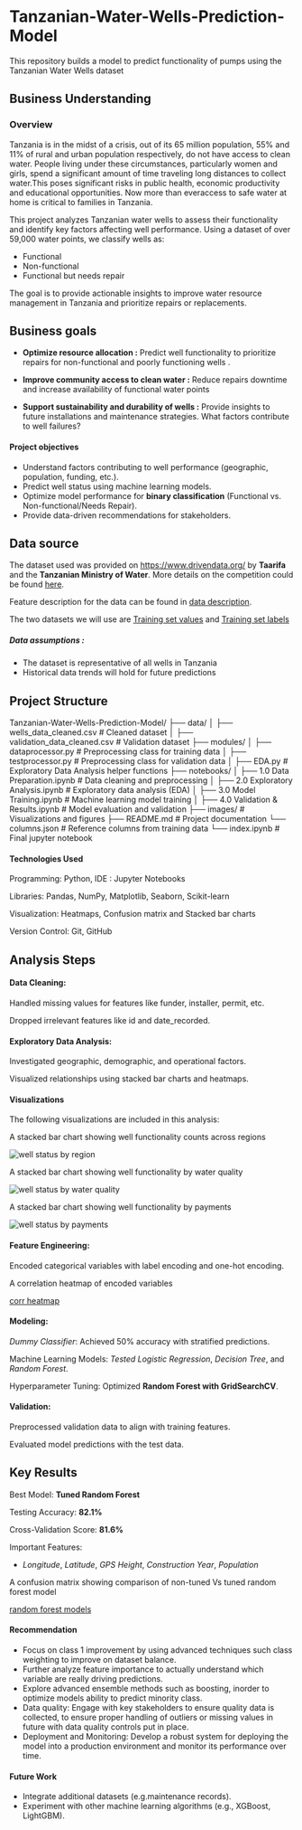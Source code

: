 # Tanzanian-Water-Wells-Prediction-Model
This repository builds a model to predict functionality of pumps using the Tanzanian Water Wells dataset

## Business Understanding
### Overview

Tanzania is in the midst of a crisis, out of its 65 million population, 55%  and 11% of rural and urban population respectively, do not have access to clean water. People living under these circumstances, particularly women and girls, spend a significant amount of time traveling long distances to collect water.This poses significant risks in public health, economic productivity and educational opportunities. Now more than everaccess to safe water at home is critical to families in Tanzania.

This project analyzes Tanzanian water wells to assess their functionality and identify key factors affecting well performance. Using a dataset of over 59,000 water points, we classify wells as:

- Functional
- Non-functional
- Functional but needs repair

The goal is to provide actionable insights to improve water resource management in Tanzania and prioritize repairs or replacements.

## Business goals
- **Optimize resource allocation :** Predict well functionality to prioritize repairs for non-functional and poorly functioning wells . 

- **Improve community access to clean water :** Reduce repairs downtime and increase availability of functional water points

- **Support sustainability and durability of wells :** Provide insights to future installations and maintenance strategies. What factors contribute to well failures?

#### Project objectives
- Understand factors contributing to well performance (geographic, population, funding, etc.).
- Predict well status using machine learning models.
- Optimize model performance for **binary classification** (Functional vs. Non-functional/Needs Repair).
- Provide data-driven recommendations for stakeholders.

## Data source
The dataset used was provided on https://www.drivendata.org/ by **Taarifa** and the **Tanzanian Ministry of Water**. More details on the competition could be found [here](https://www.drivendata.org/competitions/7/pump-it-up-data-mining-the-water-table/page/23/).

Feature description for the data can be found in [data description](data_description.txt).

The two datasets we will use are [Training set values](https://www.drivendata.org/competitions/7/pump-it-up-data-mining-the-water-table/data/) and [Training set labels](https://www.drivendata.org/competitions/7/pump-it-up-data-mining-the-water-table/data/)

##### **Data assumptions :**
- The dataset is representative of all wells in Tanzania
- Historical data trends will hold for future predictions

## Project Structure
Tanzanian-Water-Wells-Prediction-Model/
├── data/
│   ├── wells_data_cleaned.csv        # Cleaned dataset
│   ├── validation_data_cleaned.csv   # Validation dataset
├── modules/
│   ├── dataprocessor.py              # Preprocessing class for training data
│   ├── testprocessor.py              # Preprocessing class for validation data
│   ├── EDA.py                        # Exploratory Data Analysis helper functions
├── notebooks/
│   ├── 1.0 Data Preparation.ipynb    # Data cleaning and preprocessing
│   ├── 2.0 Exploratory Analysis.ipynb # Exploratory data analysis (EDA)
│   ├── 3.0 Model Training.ipynb      # Machine learning model training
│   ├── 4.0 Validation & Results.ipynb # Model evaluation and validation
├── images/                           # Visualizations and figures
├── README.md                         # Project documentation
└── columns.json                      # Reference columns from training data
└── index.ipynb                       # Final jupyter notebook

#### Technologies Used
Programming: Python, IDE : Jupyter Notebooks

Libraries: Pandas, NumPy, Matplotlib, Seaborn, Scikit-learn

Visualization: Heatmaps, Confusion matrix and Stacked bar charts

Version Control: Git, GitHub

## Analysis Steps
####  Data Cleaning:

Handled missing values for features like funder, installer, permit, etc.

Dropped irrelevant features like id and date_recorded.

#### Exploratory Data Analysis:

Investigated geographic, demographic, and operational factors.

Visualized relationships using stacked bar charts and heatmaps.

#### Visualizations
The following visualizations are included in this analysis:

A stacked bar chart showing well functionality counts across regions

![well status by region](./images/well_status_region.png)

A stacked bar chart showing well functionality by water quality

![well status by water quality](./images/well_status_water_quality.png)

A stacked bar chart showing well functionality by payments

![well status by payments](./images\well_status_payments.png)

#### Feature Engineering:

Encoded categorical variables with label encoding and one-hot encoding.

A correlation heatmap of encoded variables

[corr heatmap](./images/corr_matrix.png)

#### Modeling:

*Dummy Classifier*: Achieved 50% accuracy with stratified predictions.

Machine Learning Models: *Tested Logistic Regression*, *Decision Tree*, and *Random Forest*.

Hyperparameter Tuning: Optimized **Random Forest with GridSearchCV**.

#### Validation:
Preprocessed validation data to align with training features.

Evaluated model predictions with the test data.

## Key Results
Best Model: **Tuned Random Forest**

Testing Accuracy: **82.1%**

Cross-Validation Score: **81.6%**

Important Features:
- *Longitude*, *Latitude*, *GPS Height*, *Construction Year*, *Population*

A confusion matrix showing comparison of non-tuned Vs tuned random forest model

[random forest models](./images/origin%20Vs%20tuned.png)

#### **Recommendation**
- Focus on class 1 improvement by using advanced techniques such class weighting to improve on dataset balance.
- Further analyze feature importance to actually understand which variable are really driving predictions.
- Explore advanced ensemble methods such as boosting, inorder to optimize models ability to predict minority class.
- Data quality: Engage with key stakeholders to ensure quality data is collected, to ensure proper handling of outliers or missing values in future with data quality controls put in place.
- Deployment and Monitoring: Develop a robust system for deploying the model into a production environment and monitor its performance over time.

#### Future Work
- Integrate additional datasets (e.g.maintenance records).
- Experiment with other machine learning algorithms (e.g., XGBoost, LightGBM).



